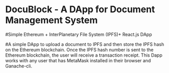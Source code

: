 # DocuBlock - A DApp for Document Management System

#Simple Ethereum + InterPlanetary File System (IPFS)+ React.js DApp 

#A simple DApp to upload a document to IPFS and then store the IPFS hash on the Ethereum blockchain. Once the IPFS hash number is sent to the Ethereum blockchain, the user will receive a transaction receipt. This Dapp works with any user that has MetaMask installed in their browser and Ganache-cli.

